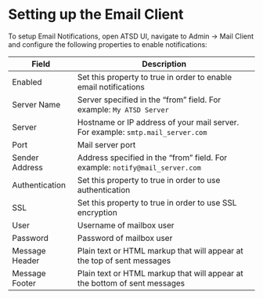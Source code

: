 
Setting up the Email Client
===========================

To setup Email Notifications, open ATSD UI, navigate to Admin -\> Mail
Client and configure the following properties to enable notifications:

| Field | Description |
| --- | --- |
| Enabled | Set this property to true in order to enable email notifications |
| Server Name | Server specified in the “from” field. For example: `My ATSD Server` |
| Server | Hostname or IP address of your mail server. For example: `smtp.mail_server.com` |
| Port | Mail server port |
| Sender Address | Address specified in the “from” field. For example: `notify@mail_server.com` |
| Authentication | Set this property to true in order to use authentication |
| SSL | Set this property to true in order to use SSL encryption |
| User | Username of mailbox user |
| Password | Password of mailbox user |
| Message Header | Plain text or HTML markup that will appear at the top of sent messages |
| Message Footer | Plain text or HTML markup that will appear at the bottom of sent messages |